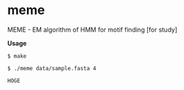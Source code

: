 meme
====

MEME - EM algorithm of HMM for motif finding [for study]

**Usage**

    $ make

    $ ./meme data/sample.fasta 4

    HOGE
